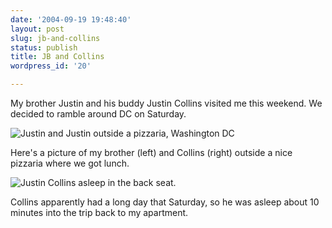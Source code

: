```yaml
---
date: '2004-09-19 19:48:40'
layout: post
slug: jb-and-collins
status: publish
title: JB and Collins
wordpress_id: '20'

---
```


My brother Justin and his buddy Justin Collins visited me this weekend. We decided to ramble around DC on Saturday.


![Justin and Justin outside a pizzaria, Washington DC](http://www.clioweb.org/i/images/jb_web.jpg)


Here's a picture of my brother (left) and Collins (right) outside a nice pizzaria where we got lunch.


![Justin Collins asleep in the back seat.](http://www.clioweb.org/i/images/collins_web.jpg)


Collins apparently had a long day that Saturday, so he was asleep about 10 minutes into the trip back to my apartment.
